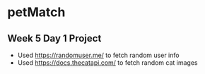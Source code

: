 # petMatch
## Week 5 Day 1 Project

* Used https://randomuser.me/ to fetch random user info
* Used https://docs.thecatapi.com/ to fetch random cat images
